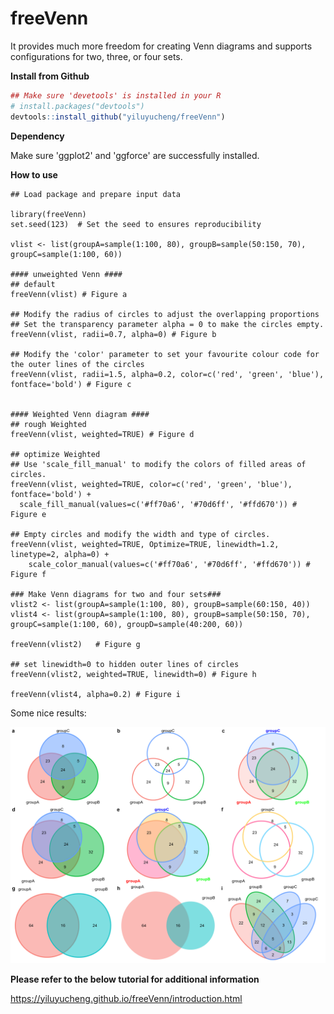 # freeVenn
It provides much more freedom for creating Venn diagrams and supports configurations for two, three, or four sets.

**Install from Github**
```R
## Make sure 'devetools' is installed in your R
# install.packages("devtools")
devtools::install_github("yiluyucheng/freeVenn")
```
**Dependency**

Make sure 'ggplot2' and 'ggforce' are successfully installed.

**How to use**


```
## Load package and prepare input data

library(freeVenn)
set.seed(123)  # Set the seed to ensures reproducibility

vlist <- list(groupA=sample(1:100, 80), groupB=sample(50:150, 70), groupC=sample(1:100, 60))

#### unweighted Venn ####
## default
freeVenn(vlist) # Figure a

## Modify the radius of circles to adjust the overlapping proportions
## Set the transparency parameter alpha = 0 to make the circles empty.
freeVenn(vlist, radii=0.7, alpha=0) # Figure b

## Modify the 'color' parameter to set your favourite colour code for the outer lines of the circles
freeVenn(vlist, radii=1.5, alpha=0.2, color=c('red', 'green', 'blue'), fontface='bold') # Figure c


#### Weighted Venn diagram ####
## rough Weighted
freeVenn(vlist, weighted=TRUE) # Figure d

## optimize Weighted
## Use 'scale_fill_manual' to modify the colors of filled areas of circles.
freeVenn(vlist, weighted=TRUE, color=c('red', 'green', 'blue'), fontface='bold') + 
  scale_fill_manual(values=c('#ff70a6', '#70d6ff', '#ffd670')) # Figure e

## Empty circles and modify the width and type of circles.
freeVenn(vlist, weighted=TRUE, Optimize=TRUE, linewidth=1.2, linetype=2, alpha=0) +
    scale_color_manual(values=c('#ff70a6', '#70d6ff', '#ffd670')) # Figure f

### Make Venn diagrams for two and four sets###
vlist2 <- list(groupA=sample(1:100, 80), groupB=sample(60:150, 40))
vlist4 <- list(groupA=sample(1:100, 80), groupB=sample(50:150, 70), groupC=sample(1:100, 60), groupD=sample(40:200, 60))

freeVenn(vlist2)   # Figure g

## set linewidth=0 to hidden outer lines of circles
freeVenn(vlist2, weighted=TRUE, linewidth=0) # Figure h

freeVenn(vlist4, alpha=0.2) # Figure i
```

Some nice results:

<img width="960" src="https://github.com/yiluyucheng/freeVenn/blob/main/examples/example.png">


**Please refer to the below tutorial for additional information**

https://yiluyucheng.github.io/freeVenn/introduction.html

